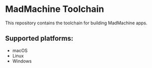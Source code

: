 # MadMachine Toolchain

This repository contains the toolchain for building MadMachine apps.

## Supported platforms:

- macOS
- Linux
- Windows